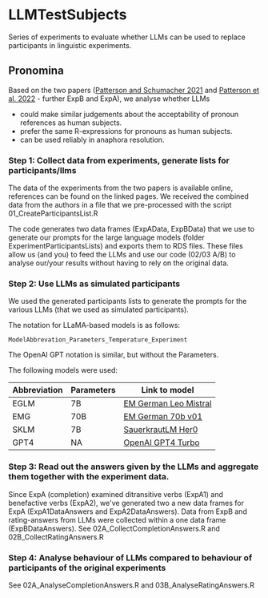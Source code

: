 # LLMTestSubjects
Series of experiments to evaluate whether LLMs can be used to replace participants in linguistic experiments.

## Pronomina
Based on the two papers ([Patterson and Schumacher 2021](https://www.cambridge.org/core/journals/applied-psycholinguistics/article/interpretation-preferences-in-contexts-with-three-antecedents-examining-the-role-of-prominence-in-german-pronouns/E8F581347980C5A0A3D3D938B8F8F30A) and [Patterson et al. 2022](https://www.frontiersin.org/articles/10.3389/fpsyg.2021.672927/full) - further ExpB and ExpA), we analyse whether LLMs 
* could make similar judgements about the acceptability of pronoun references as human subjects.
* prefer the same R-expressions for pronouns as human subjects.
* can be used reliably in anaphora resolution.

### Step 1: Collect data from experiments, generate lists for participants/llms

The data of the experiments from the two papers is available online, references can be found on the linked pages. We received the combined data from the authors in a file that we pre-processed with the script 01_CreateParticipantsList.R

The code generates two data frames (ExpAData, ExpBData) that we use to generate 
our prompts for the large language models (folder ExperimentParticipantsLists) 
and exports them to RDS files.
These files allow us (and you) to feed the LLMs and use our code 
(02/03 A/B) to analyse our/your results without having to rely on the original data.  

### Step 2: Use LLMs as simulated participants

We used the generated participants lists to generate the prompts for the various LLMs (that we used as simulated participants). 

The notation for LLaMA-based models is as follows:

`ModelAbbrevation_Parameters_Temperature_Experiment`

The OpenAI GPT notation is similar, but without the Parameters.

The following models were used:

| Abbreviation | Parameters | Link to model                                                                      |
|--------------|------------|------------------------------------------------------------------------------------|
| EGLM         | 7B         | [EM German Leo Mistral](https://huggingface.co/jphme/em_german_leo_mistral)        |
| EMG          | 70B        | [EM German 70b v01](https://huggingface.co/jphme/em_german_70b_v01)                |
| SKLM         | 7B         | [SauerkrautLM Her0](https://huggingface.co/VAGOsolutions/SauerkrautLM-7b-HerO)     |
| GPT4         | NA         | [OpenAI GPT4 Turbo](https://platform.openai.com/docs/models/gpt-4-and-gpt-4-turbo) |

### Step 3: Read out the answers given by the LLMs and aggregate them together with the experiment data.

Since ExpA (completion) examined ditransitive verbs (ExpA1) and benefactive verbs (ExpA2), we've generated two a new data frames for ExpA 
(ExpA1DataAnswers and ExpA2DataAnswers). 
Data from ExpB and rating-answers from LLMs were collected within a one data frame (ExpBDataAnswers). 
See 02A_CollectCompletionAnswers.R and 02B_CollectRatingAnswers.R

### Step 4: Analyse behaviour of LLMs compared to behaviour of participants of the original experiments
See 02A_AnalyseCompletionAnswers.R and 03B_AnalyseRatingAnswers.R
